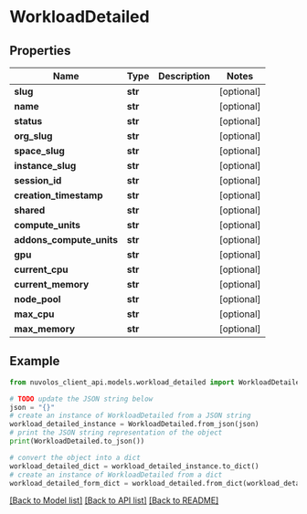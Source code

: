 # WorkloadDetailed


## Properties

Name | Type | Description | Notes
------------ | ------------- | ------------- | -------------
**slug** | **str** |  | [optional] 
**name** | **str** |  | [optional] 
**status** | **str** |  | [optional] 
**org_slug** | **str** |  | [optional] 
**space_slug** | **str** |  | [optional] 
**instance_slug** | **str** |  | [optional] 
**session_id** | **str** |  | [optional] 
**creation_timestamp** | **str** |  | [optional] 
**shared** | **str** |  | [optional] 
**compute_units** | **str** |  | [optional] 
**addons_compute_units** | **str** |  | [optional] 
**gpu** | **str** |  | [optional] 
**current_cpu** | **str** |  | [optional] 
**current_memory** | **str** |  | [optional] 
**node_pool** | **str** |  | [optional] 
**max_cpu** | **str** |  | [optional] 
**max_memory** | **str** |  | [optional] 

## Example

```python
from nuvolos_client_api.models.workload_detailed import WorkloadDetailed

# TODO update the JSON string below
json = "{}"
# create an instance of WorkloadDetailed from a JSON string
workload_detailed_instance = WorkloadDetailed.from_json(json)
# print the JSON string representation of the object
print(WorkloadDetailed.to_json())

# convert the object into a dict
workload_detailed_dict = workload_detailed_instance.to_dict()
# create an instance of WorkloadDetailed from a dict
workload_detailed_form_dict = workload_detailed.from_dict(workload_detailed_dict)
```
[[Back to Model list]](../README.md#documentation-for-models) [[Back to API list]](../README.md#documentation-for-api-endpoints) [[Back to README]](../README.md)


